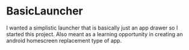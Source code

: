 # BasicLauncher
I wanted a simplistic launcher that is basically just an app drawer so I started this project. Also meant as a learning opportunity in creating an android homescreen replacement type of app.

